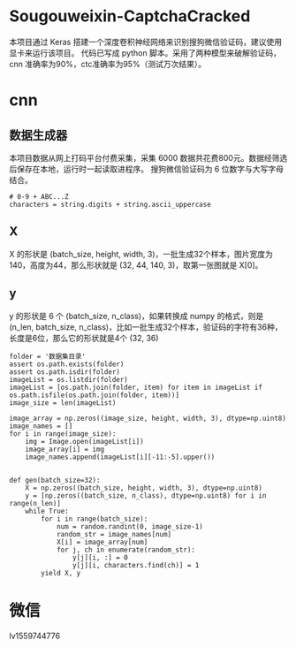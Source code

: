 # Sougouweixin-CaptchaCracked
本项目通过 Keras 搭建一个深度卷积神经网络来识别搜狗微信验证码，建议使用显卡来运行该项目。
代码已写成 python 脚本。采用了两种模型来破解验证码，cnn 准确率为90%，ctc准确率为95%（测试万次结果）。

# cnn
##  数据生成器
本项目数据从网上打码平台付费采集，采集 6000 数据共花费800元。数据经筛选后保存在本地，运行时一起读取进程序。
搜狗微信验证码为 6 位数字与大写字母结合。

```
# 0-9 + ABC...Z
characters = string.digits + string.ascii_uppercase
```

## X

X 的形状是 (batch_size, height, width, 3)，一批生成32个样本，图片宽度为140，高度为44，那么形状就是 (32, 44, 140, 3)，取第一张图就是 X[0]。

## y
y 的形状是 6 个 (batch_size, n_class)，如果转换成 numpy 的格式，则是 (n_len, batch_size, n_class)，比如一批生成32个样本，验证码的字符有36种，长度是6位，那么它的形状就是4个 (32, 36)
```
folder = '数据集目录'
assert os.path.exists(folder)
assert os.path.isdir(folder)
imageList = os.listdir(folder)
imageList = [os.path.join(folder, item) for item in imageList if os.path.isfile(os.path.join(folder, item))]
image_size = len(imageList)

image_array = np.zeros((image_size, height, width, 3), dtype=np.uint8)
image_names = []
for i in range(image_size):
    img = Image.open(imageList[i])
    image_array[i] = img
    image_names.append(imageList[i][-11:-5].upper())


def gen(batch_size=32):
    X = np.zeros((batch_size, height, width, 3), dtype=np.uint8)
    y = [np.zeros((batch_size, n_class), dtype=np.uint8) for i in range(n_len)]
    while True:
        for i in range(batch_size):
            num = random.randint(0, image_size-1)
            random_str = image_names[num]
            X[i] = image_array[num]
            for j, ch in enumerate(random_str):
                y[j][i, :] = 0
                y[j][i, characters.find(ch)] = 1
        yield X, y
```

# 微信
lv1559744776
